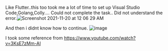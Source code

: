 Like Flutter..this too took me a lot of time to set up Visual Studio Code,Golang,Colly....
Could not complete the task..
Did not understand the error.![Screenshot 2021-11-20 at 12 06 29 AM](https://user-images.githubusercontent.com/92500255/142685124-14dd69a7-0528-499e-abd3-7c7b64c6f3cd.png)


And then i didnt know how to continue.
![image](https://user-images.githubusercontent.com/92500255/142685236-6edac631-c8a8-44cf-84ea-150df10b31d0.png)


I took some reference from https://www.youtube.com/watch?v=3KsE7zMm-AI
